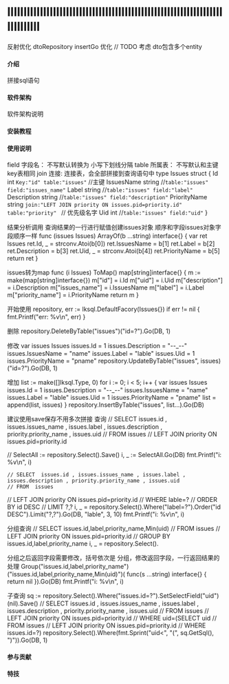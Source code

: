 # llllllllllllllllllllllllllllllllllllllllllllllllllllllllllllllllllllllllllll

反射优化
dtoRepository insertGo 优化
// TODO 考虑 dto包含多个entity

#### 介绍
拼接sql语句

#### 软件架构
软件架构说明


#### 安装教程



#### 使用说明
field 字段名： 不写默认转换为 小写下划线分隔
table 所属表： 不写默认和主键key表相同
join  连接:    连接表，会全部拼接到查询语句中
 type Issues struct {
 	Id           int    `Key:"id" table:"issues"` //主键
 	IssuesName   string //`table:"issues" field:"issues_name"`
 	Label        string //`table:"issues" field:"label"`
 	Description  string //`table:"issues" field:"description"`
 	PriorityName string `join:"LEFT JOIN priority ON issues.pid=priority.id" table:"priority" ` // 优先级名字
  	Uid          int    //`table:"issues" field:"uid"`
  }

 结果分析调用 查询结果的一行进行赋值创建issues对象
 顺序和字段issues对象字段顺序一样
  func (issues Issues) ArrayOf(b ...string) interface{} {
  	var ret Issues
  	ret.Id, _ = strconv.Atoi(b[0])
  	ret.IssuesName = b[1]
  	ret.Label = b[2]
  	ret.Description = b[3]
  	ret.Uid, _ = strconv.Atoi(b[4])
  	ret.PriorityName = b[5]
  	return ret
  }

 issues转为map
  func (i Issues) ToMap() map[string]interface{} {
  	m := make(map[string]interface{})
  	m["id"] = i.Id
  	m["uid"] = i.Uid
  	m["description"] = i.Description
  	m["issues_name"] = i.IssuesName
  	m["label"] = i.Label
  	m["priority_name"] = i.PriorityName
  	return m
  }

 开始使用
  repository, err := lksql.DefaultFacory(Issues{})
  if err != nil {
  	fmt.Printf("err: %v\n", err)
  }

 删除
  repository.DeleteByTable("issues")("id=?").Go(DB, 1)

 修改
  var issues Issues
  issues.Id = 1
  issues.Description = "--_--"
  issues.IssuesName = "name"
  issues.Label = "lable"
  issues.Uid = 1
  issues.PriorityName = "pname"
  repository.UpdateByTable("issues", issues)("id=?").Go(DB, 1)

 增加
  list := make([]lksql.Type, 0)
  for i := 0; i < 5; i++ {
  	var issues Issues
  	issues.Id = 1
  	issues.Description = "--_--"
  	issues.IssuesName = "name"
  	issues.Label = "lable"
  	issues.Uid = 1
  	issues.PriorityName = "pname"
  	list = append(list, issues)
  }
  repository.InsertByTable("issues", list...).Go(DB)

 建议使用save保存不用多次拼接
 查询
 // SELECT  issues.id , issues.issues_name , issues.label , issues.description , priority.priority_name , issues.uid
 //	FROM  issues
 //        LEFT JOIN priority ON issues.pid=priority.id

 // SelectAll := repository.Select().Save()
  i, _ := SelectAll.Go(DB)
  fmt.Printf("i: %v\n", i)

 	// SELECT  issues.id , issues.issues_name , issues.label , issues.description , priority.priority_name , issues.uid
 	// FROM  issues
  //        LEFT JOIN priority ON issues.pid=priority.id
  // WHERE lable=?
  // ORDER BY id DESC
  // LIMIT ?,?
  i, _ = repository.Select().Where("label=?").Order("id DESC").Limit("?,?").Go(DB, "lable", 3, 10)
  fmt.Printf("i: %v\n", i)

 分组查询
  // SELECT  issues.id,label,priority_name,Min(uid)
  // FROM  issues
  // 		LEFT JOIN priority ON issues.pid=priority.id
  // GROUP BY issues.id,label,priority_name
  i, _ = repository.Select().

 分组之后返回字段需要修改，括号依次是 分组，修改返回字段，一行返回结果的处理
  Group("issues.id,label,priority_name")("issues.id,label,priority_name,Min(uid)")(
  	func(s ...string) interface{} {
  		return nil
  	}).Go(DB)
  fmt.Printf("i: %v\n", i)

 子查询
  sq := repository.Select().Where("issues.id=?").SetSelectField("uid")(nil).Save()
 	// SELECT  issues.id , issues.issues_name , issues.label , issues.description , priority.priority_name , issues.uid
 // FROM  issues
 //         LEFT JOIN priority ON issues.pid=priority.id
 // WHERE uid=(SELECT  uid
 // 	FROM  issues
 //         	LEFT JOIN priority ON issues.pid=priority.id
 // WHERE issues.id=?)
 repository.Select().Where(fmt.Sprint("uid<", "(", sq.GetSql(), ")")).Go(DB, 1)
#### 参与贡献




#### 特技

